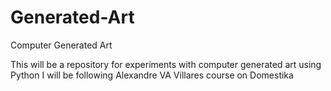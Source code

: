 # Generated-Art
Computer Generated Art

This will be a repository for experiments with computer generated art using Python
I will be following Alexandre VA Villares course on Domestika
